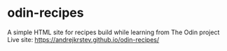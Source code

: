 # odin-recipes
A simple HTML site for recipes build while learning from The Odin project
Live site: https://andrejkrstev.github.io/odin-recipes/